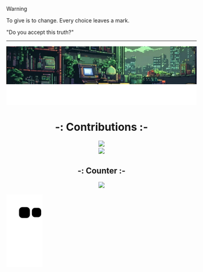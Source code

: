 > [!WARNING]  
> To give is to change. Every choice leaves a mark.
> 
> "Do you accept this truth?"  

---


<img src="https://raw.githubusercontent.com/Jevil36239/Jevil36239/main/ezgif.com-resize.jpg"/>
<br>

<img src="banners.svg">

<h1 align="center"> -: Contributions :- </h1>
<p align="center">
  <a href="#">
    <img src="http://github-readme-streak-stats.herokuapp.com?user=Jevil36239&theme=radical">
  </a>
  <br>
  <a href="#">
    <img src="https://activity-graph.herokuapp.com/graph?username=Jevil36239&theme=react-dark&hide_border=true">
  </a>
</p>
<h2 align="center">-: Counter :- </h2>
<p align="center">
  <a href="https://github.com/ESKYoung/shields-io-visitor-counter" target="_blank">
  <img src="https://shields-io-visitor-counter.herokuapp.com/badge?page=jevil36239&style=for-the-badge">
<a>
  
  <a href="#" target="_blank"><img src="https://github.com/rafaballerini/rafaballerini/blob/output/github-contribution-grid-snake.svg" alt="sneke"></a>
</p>

